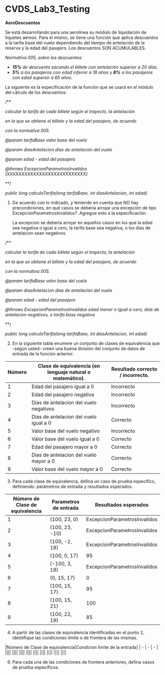 # CVDS_Lab3_Testing
**AeroDescuentos** 

Se está desarrollando para una aerolínea su módulo de liquidación de tiquetes aéreos. Para el mismo, se tiene una función que aplica descuentos a la tarifa base del vuelo dependiendo del tiempo de antelación de la reserva y la edad del pasajero. Los descuentos SON ACUMULABLES. 

*Normativa 005, sobre los descuentos:*

- ***15%** de descuento sacando el billete con antelación superior a 20 días.*  
- ***5%**  a los pasajeros con edad inferior a 18 años y  **8%**  a los pasajeros con edad superior a 65 años.*  

La siguiente es la especificación de la función que se usará en el módulo del cálculo de los descuentos:

/\*\* 

*calcular la tarifa de cada billete según el trayecto, la antelación*  

*en la que  se obtiene el billete y la edad del pasajero, de acuerdo* 

*con la normativa 005.*

*@param tarifaBase valor base del vuelo*

*@param diasAntelacion dias de antelación del vuelo*

*@param edad - edad del pasajero* 

*@throws ExcepcionParametrosInvalidos [XXXXXXXXXXXXXXXXXXXXXXXXXXX]* 

\*\*/ 

*public long calculoTarifa(long tarifaBase, int diasAntelacion, int edad)* 

1. De acuerdo con lo indicado, y teniendo en cuenta que NO hay precondiciones, en qué casos se debería arrojar una excepción de tipo ExcepcionParametrosInvalidos?. Agregue esto a la especificación.
    
    La excepcion se deberia arrojar en aquellos casos en los que la edad sea negativa o igual a cero, la tarifa base sea negativa, o los dias de antelacion sean negativos.

/\*\* 

*calcular la tarifa de cada billete según el trayecto, la antelación*  

*en la que  se obtiene el billete y la edad del pasajero, de acuerdo* 

*con la normativa 005.*

*@param tarifaBase valor base del vuelo*

*@param diasAntelacion dias de antelación del vuelo*

*@param edad - edad del pasajero* 

*@throws ExcepcionParametrosInvalidos edad menor o igual a cero, dias de antelacion negativos, o tarifa base negativa* 

\*\*/ 

*public long calculoTarifa(long tarifaBase, int diasAntelacion, int edad)* 


2. En la siguiente tabla enumere un conjunto de clases de equivalencia que -según usted- creen una buena división del conjunto de datos de entrada de la función anterior: 



|Número |Clase de equivalencia (en lenguaje natural o matemático).|Resultado correcto / incorrecto.|
| - | - | - |
|1|Edad del pasajero igual a 0|Incorrecto|
|2|Edad del pasajero negativa|Incorrecto|
|3|Dias de antelacion del vuelo negativos|Incorrecto|
|4|Dias de antelacion del vuelo igual a 0|Correcto|
|5|Valor base del vuelo negativo|Incorrecto|
|6|Valor base del vuelo igual a 0|Correcto|
|7|Edad del pasajero mayor a 0|Correcto|
|8|Dias de antelacion del vuelo mayor a 0|Correcto|
|9|Valor base del vuelo mayor a 0|Correcto|


3. Para cada clase de equivalencia, defina un caso de prueba específico, definiendo: parámetros de entrada y resultados esperados.

|Número de Clase de equivalencia|Parametros de entrada|Resultados esperados|
| - | - | - |
|1|(100, 23, 0)|ExcepcionParametrosInvalidos|
|2|(100, 23, -10)|ExcepcionParametrosInvalidos|
|3|(100, -2, 18)|ExcepcionParametrosInvalidos|
|4|(100, 0, 17)|95|
|5|(-100, 3, 18)|ExcepcionParametrosInvalidos|
|6|(0, 15, 17)|0|
|7|(100, 15, 17)|95|
|8|(100, 15, 21)|100|
|9|(100, 22, 19)|85|

4. A partir de las clases de equivalencia identificadas en el punto 2, identifique las condiciones límite o de frontera de las mismas.

|Número de Clase de equivalencia|Condicion limite de la entrada|
| - | - | - |
||||
||||
||||
||||
||||
||||
||||
||||
||||

6. Para cada una de las condiciones de frontera anteriores, defina casos de prueba específicos.
